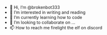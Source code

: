 - 👋 Hi, I’m @brokenbot333
- 👀 I’m interested in writing and reading
- 🌱 I’m currently learning how to code
- 💞️ I’m looking to collaborate on ...
- 📫 How to reach me firelight the elf on discord

<!---
brokenbot333/brokenbot333 is a ✨ special ✨ repository because its `README.md` (this file) appears on your GitHub profile.
You can click the Preview link to take a look at your changes.
--->
